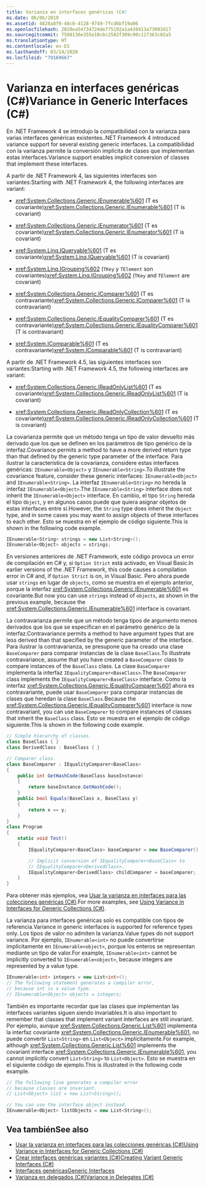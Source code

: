 ```yaml
---
title: Varianza en interfaces genéricas (C#)
ms.date: 06/06/2019
ms.assetid: 4828a8f9-48c0-4128-9749-7fcd6bf19a06
ms.openlocfilehash: 2020ea54734724de775192a1a438413a73003d17
ms.sourcegitcommit: 7588136e355e10cbc2582f389c90c127363c02a5
ms.translationtype: HT
ms.contentlocale: es-ES
ms.lasthandoff: 03/14/2020
ms.locfileid: "79169667"
---
```

# <a name="variance-in-generic-interfaces-c"></a><span data-ttu-id="2974a-102">Varianza en interfaces genéricas (C#)</span><span class="sxs-lookup"><span data-stu-id="2974a-102">Variance in Generic Interfaces (C#)</span></span>

<span data-ttu-id="2974a-103">En .NET Framework 4 se introdujo la compatibilidad con la varianza para varias interfaces genéricas existentes.</span><span class="sxs-lookup"><span data-stu-id="2974a-103">.NET Framework 4 introduced variance support for several existing generic interfaces.</span></span> <span data-ttu-id="2974a-104">La compatibilidad con la varianza permite la conversión implícita de clases que implementan estas interfaces.</span><span class="sxs-lookup"><span data-stu-id="2974a-104">Variance support enables implicit conversion of classes that implement these interfaces.</span></span>

<span data-ttu-id="2974a-105">A partir de .NET Framework 4, las siguientes interfaces son variantes:</span><span class="sxs-lookup"><span data-stu-id="2974a-105">Starting with .NET Framework 4, the following interfaces are variant:</span></span>

- <span data-ttu-id="2974a-106"><xref:System.Collections.Generic.IEnumerable%601> (T es covariante)</span><span class="sxs-lookup"><span data-stu-id="2974a-106"><xref:System.Collections.Generic.IEnumerable%601> (T is covariant)</span></span>

- <span data-ttu-id="2974a-107"><xref:System.Collections.Generic.IEnumerator%601> (T es covariante)</span><span class="sxs-lookup"><span data-stu-id="2974a-107"><xref:System.Collections.Generic.IEnumerator%601> (T is covariant)</span></span>

- <span data-ttu-id="2974a-108"><xref:System.Linq.IQueryable%601> (T es covariante)</span><span class="sxs-lookup"><span data-stu-id="2974a-108"><xref:System.Linq.IQueryable%601> (T is covariant)</span></span>

- <span data-ttu-id="2974a-109"><xref:System.Linq.IGrouping%602> (`TKey` y `TElement` son covariantes)</span><span class="sxs-lookup"><span data-stu-id="2974a-109"><xref:System.Linq.IGrouping%602> (`TKey` and `TElement` are covariant)</span></span>

- <span data-ttu-id="2974a-110"><xref:System.Collections.Generic.IComparer%601> (T es contravariante)</span><span class="sxs-lookup"><span data-stu-id="2974a-110"><xref:System.Collections.Generic.IComparer%601> (T is contravariant)</span></span>

- <span data-ttu-id="2974a-111"><xref:System.Collections.Generic.IEqualityComparer%601> (T es contravariante)</span><span class="sxs-lookup"><span data-stu-id="2974a-111"><xref:System.Collections.Generic.IEqualityComparer%601> (T is contravariant)</span></span>

- <span data-ttu-id="2974a-112"><xref:System.IComparable%601> (T es contravariante)</span><span class="sxs-lookup"><span data-stu-id="2974a-112"><xref:System.IComparable%601> (T is contravariant)</span></span>

<span data-ttu-id="2974a-113">A partir de .NET Framework 4.5, las siguientes interfaces son variantes:</span><span class="sxs-lookup"><span data-stu-id="2974a-113">Starting with .NET Framework 4.5, the following interfaces are variant:</span></span>

- <span data-ttu-id="2974a-114"><xref:System.Collections.Generic.IReadOnlyList%601> (T es covariante)</span><span class="sxs-lookup"><span data-stu-id="2974a-114"><xref:System.Collections.Generic.IReadOnlyList%601> (T is covariant)</span></span>

- <span data-ttu-id="2974a-115"><xref:System.Collections.Generic.IReadOnlyCollection%601> (T es covariante)</span><span class="sxs-lookup"><span data-stu-id="2974a-115"><xref:System.Collections.Generic.IReadOnlyCollection%601> (T is covariant)</span></span>

<span data-ttu-id="2974a-116">La covarianza permite que un método tenga un tipo de valor devuelto más derivado que los que se definen en los parámetros de tipo genérico de la interfaz.</span><span class="sxs-lookup"><span data-stu-id="2974a-116">Covariance permits a method to have a more derived return type than that defined by the generic type parameter of the interface.</span></span> <span data-ttu-id="2974a-117">Para ilustrar la característica de la covarianza, considere estas interfaces genéricas: `IEnumerable<Object>` y `IEnumerable<String>`.</span><span class="sxs-lookup"><span data-stu-id="2974a-117">To illustrate the covariance feature, consider these generic interfaces: `IEnumerable<Object>` and `IEnumerable<String>`.</span></span> <span data-ttu-id="2974a-118">La interfaz `IEnumerable<String>` no hereda la interfaz `IEnumerable<Object>`.</span><span class="sxs-lookup"><span data-stu-id="2974a-118">The `IEnumerable<String>` interface does not inherit the `IEnumerable<Object>` interface.</span></span> <span data-ttu-id="2974a-119">En cambio, el tipo `String` hereda el tipo `Object`, y en algunos casos puede que quiera asignar objetos de estas interfaces entre sí.</span><span class="sxs-lookup"><span data-stu-id="2974a-119">However, the `String` type does inherit the `Object` type, and in some cases you may want to assign objects of these interfaces to each other.</span></span> <span data-ttu-id="2974a-120">Esto se muestra en el ejemplo de código siguiente.</span><span class="sxs-lookup"><span data-stu-id="2974a-120">This is shown in the following code example.</span></span>

```csharp
IEnumerable<String> strings = new List<String>();
IEnumerable<Object> objects = strings;
```

<span data-ttu-id="2974a-121">En versiones anteriores de .NET Framework, este código provoca un error de compilación en C# y, si `Option Strict` está activado, en Visual Basic.</span><span class="sxs-lookup"><span data-stu-id="2974a-121">In earlier versions of the .NET Framework, this code causes a compilation error in C# and, if `Option Strict` is on, in Visual Basic.</span></span> <span data-ttu-id="2974a-122">Pero ahora puede usar `strings` en lugar de `objects`, como se muestra en el ejemplo anterior, porque la interfaz <xref:System.Collections.Generic.IEnumerable%601> es covariante.</span><span class="sxs-lookup"><span data-stu-id="2974a-122">But now you can use `strings` instead of `objects`, as shown in the previous example, because the <xref:System.Collections.Generic.IEnumerable%601> interface is covariant.</span></span>

<span data-ttu-id="2974a-123">La contravarianza permite que un método tenga tipos de argumento menos derivados que los que se especifican en el parámetro genérico de la interfaz.</span><span class="sxs-lookup"><span data-stu-id="2974a-123">Contravariance permits a method to have argument types that are less derived than that specified by the generic parameter of the interface.</span></span> <span data-ttu-id="2974a-124">Para ilustrar la contravarianza, se presupone que ha creado una clase `BaseComparer` para comparar instancias de la clase `BaseClass`.</span><span class="sxs-lookup"><span data-stu-id="2974a-124">To illustrate contravariance, assume that you have created a `BaseComparer` class to compare instances of the `BaseClass` class.</span></span> <span data-ttu-id="2974a-125">La clase `BaseComparer` implementa la interfaz `IEqualityComparer<BaseClass>`.</span><span class="sxs-lookup"><span data-stu-id="2974a-125">The `BaseComparer` class implements the `IEqualityComparer<BaseClass>` interface.</span></span> <span data-ttu-id="2974a-126">Como la interfaz <xref:System.Collections.Generic.IEqualityComparer%601> ahora es contravariante, puede usar `BaseComparer` para comparar instancias de clases que heredan la clase `BaseClass`.</span><span class="sxs-lookup"><span data-stu-id="2974a-126">Because the <xref:System.Collections.Generic.IEqualityComparer%601> interface is now contravariant, you can use `BaseComparer` to compare instances of classes that inherit the `BaseClass` class.</span></span> <span data-ttu-id="2974a-127">Esto se muestra en el ejemplo de código siguiente.</span><span class="sxs-lookup"><span data-stu-id="2974a-127">This is shown in the following code example.</span></span>

```csharp
// Simple hierarchy of classes.
class BaseClass { }
class DerivedClass : BaseClass { }

// Comparer class.
class BaseComparer : IEqualityComparer<BaseClass>
{
    public int GetHashCode(BaseClass baseInstance)
    {
        return baseInstance.GetHashCode();
    }
    public bool Equals(BaseClass x, BaseClass y)
    {
        return x == y;
    }
}
class Program
{
    static void Test()
    {
        IEqualityComparer<BaseClass> baseComparer = new BaseComparer();

        // Implicit conversion of IEqualityComparer<BaseClass> to
        // IEqualityComparer<DerivedClass>.
        IEqualityComparer<DerivedClass> childComparer = baseComparer;
    }
}
```

<span data-ttu-id="2974a-128">Para obtener más ejemplos, vea [Usar la varianza en interfaces para las colecciones genéricas (C#)](./using-variance-in-interfaces-for-generic-collections.md).</span><span class="sxs-lookup"><span data-stu-id="2974a-128">For more examples, see [Using Variance in Interfaces for Generic Collections (C#)](./using-variance-in-interfaces-for-generic-collections.md).</span></span>

<span data-ttu-id="2974a-129">La varianza para interfaces genéricas solo es compatible con tipos de referencia.</span><span class="sxs-lookup"><span data-stu-id="2974a-129">Variance in generic interfaces is supported for reference types only.</span></span> <span data-ttu-id="2974a-130">Los tipos de valor no admiten la varianza.</span><span class="sxs-lookup"><span data-stu-id="2974a-130">Value types do not support variance.</span></span> <span data-ttu-id="2974a-131">Por ejemplo, `IEnumerable<int>` no puede convertirse implícitamente en `IEnumerable<object>`, porque los enteros se representan mediante un tipo de valor.</span><span class="sxs-lookup"><span data-stu-id="2974a-131">For example, `IEnumerable<int>` cannot be implicitly converted to `IEnumerable<object>`, because integers are represented by a value type.</span></span>

```csharp
IEnumerable<int> integers = new List<int>();
// The following statement generates a compiler error,
// because int is a value type.
// IEnumerable<Object> objects = integers;
```

<span data-ttu-id="2974a-132">También es importante recordar que las clases que implementan las interfaces variantes siguen siendo invariables.</span><span class="sxs-lookup"><span data-stu-id="2974a-132">It is also important to remember that classes that implement variant interfaces are still invariant.</span></span> <span data-ttu-id="2974a-133">Por ejemplo, aunque <xref:System.Collections.Generic.List%601> implementa la interfaz covariante <xref:System.Collections.Generic.IEnumerable%601>, no puede convertir `List<String>` en `List<Object>` implícitamente.</span><span class="sxs-lookup"><span data-stu-id="2974a-133">For example, although <xref:System.Collections.Generic.List%601> implements the covariant interface <xref:System.Collections.Generic.IEnumerable%601>, you cannot implicitly convert `List<String>` to `List<Object>`.</span></span> <span data-ttu-id="2974a-134">Esto se muestra en el siguiente código de ejemplo.</span><span class="sxs-lookup"><span data-stu-id="2974a-134">This is illustrated in the following code example.</span></span>

```csharp
// The following line generates a compiler error
// because classes are invariant.
// List<Object> list = new List<String>();

// You can use the interface object instead.
IEnumerable<Object> listObjects = new List<String>();
```

## <a name="see-also"></a><span data-ttu-id="2974a-135">Vea también</span><span class="sxs-lookup"><span data-stu-id="2974a-135">See also</span></span>

- [<span data-ttu-id="2974a-136">Usar la varianza en interfaces para las colecciones genéricas (C#)</span><span class="sxs-lookup"><span data-stu-id="2974a-136">Using Variance in Interfaces for Generic Collections (C#)</span></span>](./using-variance-in-interfaces-for-generic-collections.md)
- [<span data-ttu-id="2974a-137">Crear interfaces genéricas variantes (C#)</span><span class="sxs-lookup"><span data-stu-id="2974a-137">Creating Variant Generic Interfaces (C#)</span></span>](./creating-variant-generic-interfaces.md)
- [<span data-ttu-id="2974a-138">Interfaces genéricas</span><span class="sxs-lookup"><span data-stu-id="2974a-138">Generic Interfaces</span></span>](../../../../standard/generics/interfaces.md)
- [<span data-ttu-id="2974a-139">Varianza en delegados (C#)</span><span class="sxs-lookup"><span data-stu-id="2974a-139">Variance in Delegates (C#)</span></span>](./variance-in-delegates.md)
